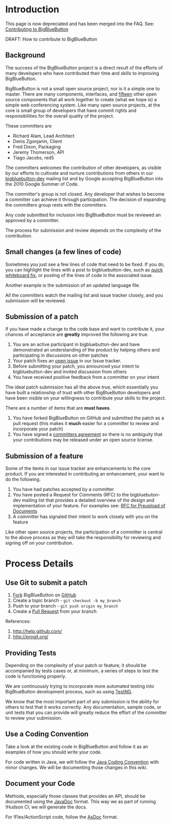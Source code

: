 # Introduction #

This page is now depreciated and has been merged into the FAQ.  See:  [Contributing to BigBlueButton](http://code.google.com/p/bigbluebutton/wiki/FAQ#Contributing_to_BigBlueButton)

DRAFT: How to contribute to BigBlueButton

## Background ##
The success of the BigBlueButton project is a direct result of the efforts of many developers who have contributed their time and skills to improving BigBlueButton.

BigBlueButton is not a small open source project, nor is it a simple one to master.  There are many components, interfaces, and [fifteen](http://code.google.com/p/bigbluebutton/wiki/OpenSourceComponents) other open source components that all work together to create (what we hope is) a simple web conferencing system.  Like many open source projects, at the core is small group of developers that have commit rights and responsibilities for the overall quality of the project.

These committers are

  * Richard Alam, Lead Architect
  * Denis Zgonjanin, Client
  * Fred Dixon, Packaging
  * Jeremy Thomerson, API
  * Tiago Jacobs, red5

The committers welcomes the contribution of other developers, as visible by our efforts to cultivate and nurture contributions from others in our [bigbluebutton-dev](http://groups.google.com/group/bigbluebutton-dev/topics?gvc=2) mailing list and by Google accepting BigBlueButton into the 2010 Google Summer of Code.

The committer's group is not closed.  Any developer that wishes to become a
committer can achieve it through participation.  The decision of expanding the committers group rests with the committers.

Any code submitted for inclusion into BigBlueButton must be reviewed an approved by a committer.

The process for submission and review depends on the complexity of the contribution.

## Small changes (a few lines of code) ##
Sometimes you just see a few lines of code that need to be fixed.  If you do, you can highlight the lines with a post to bigbluebutton-dev, such as  [quick whiteboard fix](http://groups.google.com/group/bigbluebutton-dev/browse_thread/thread/0ea2eef3f7bdfd37#), or posting of the lines of code in the associated issue.

Another example is the submission of an updated language file.

All the committers watch the mailing list and issue tracker closely, and you submission will be reviewed.


## Submission of a patch ##
If you have made a change to the code base and want to contribute it, your chances of acceptance are **greatly** improved the following are true.

  1. You are an active participant in bigbluebutton-dev and have demonstrated an understanding of the product by helping others and participating in discussions on other patches
  1. Your patch fixes an [open issue](http://code.google.com/p/bigbluebutton/wiki/IssuesInstructions?tm=3) in our Issue tracker.
  1. Before submitting your patch, you announced your intent to bigbluebutton-dev and invited discussion from others
  1. You have received positive feedback from a committer on your intent


The ideal patch submission has all the above true, which essentially you have built a relationship of trust with other BigBlueButton developers and have been visible on your willingness to contribute your skills to the project.

There are a number of items that are **must haves**.

  1. You have forked BigBlueButton on GitHub and submitted the patch as a pull request (this makes it **much** easier for a committer to review and incorporate your patch)
  1. You have signed a [committers agreement](http://code.google.com/p/bigbluebutton/wiki/FAQ#How_do_I_contribute_my_updates_to_BigBlueButton_?) so there is no ambiguity that your contributions may be released under an open source license.

## Submission of a feature ##
Some of the items in our issue tracker are enhancements to the core product.  If you are interested in contributing an enhancement, your want to do the following.

  1. You have had patches accepted by a committer
  1. You have posted a Request for Comments (RFC) to the bigbluebuton-dev mailing list that provides a detailed overview of the design and implementation of your feature.  For examples see: [RFC for Preupload of Documents](http://groups.google.com/group/bigbluebutton-dev/browse_thread/thread/d36ba6ff53e4aa79/91de48842ae1ea75?lnk=gst&q=rfc#91de48842ae1ea75)
  1. A committer has signaled their intent to work closely with you on the feature

Like other open source projects, the participation of a committer is central to the above process as they will take the responsibility for reviewing and signing off on your contribution.


# Process Details #

## Use Git to submit a patch ##

  1. [Fork](http://help.github.com/fork-a-repo/) BigBlueButton on [GitHub](http://www.github.com/bigbluebutton)
  1. Create a topic branch - `git checkout -b my_branch`
  1. Push to your branch - `git push origin my_branch`
  1. Create a [Pull Request](http://help.github.com/pull-requests/) from your branch

References:
  1. http://help.github.com/
  1. http://progit.org/

## Providing Tests ##
Depending on the complexity of your patch or feature, it should be accompanied by tests cases or, at minimum, a series of steps to test the code is functioning properly.

We are continuously trying to incorporate more automated testing into BigBlueButton development process, such as using [TestNG](http://testng.org/doc/index.html).

We know that the most important part of any submission is the ability for others to test that it works correctly.   Any documentation, sample code, or unit tests that you can provide will greatly reduce the effort of the committer to review your submission.


## Use a Coding Convention ##
Take a look at the existing code in BigBlueButton and follow it as an examples of how you should write your code.

For code written in Java, we will follow the [Java Coding Convention](http://www.oracle.com/technetwork/java/codeconvtoc-136057.html) with minor changes. We will be documenting those changes in this wiki.

## Document your Code ##

Methods, especially those classes that provides an API, should be documented  using the [JavaDoc](http://www.oracle.com/technetwork/java/javase/documentation/index-137868.html) format. This way we as part of running !Hudson CI, we will generate the docs.

For !Flex/ActionScript code, follow the [AsDoc](http://livedocs.adobe.com/flex/3/html/help.html?content=asdoc_1.html) format.